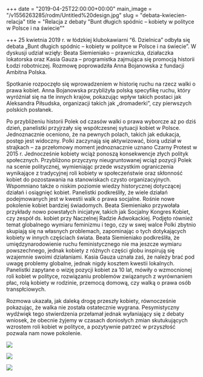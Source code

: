 +++
date = "2019-04-25T22:00:00+00:00"
main_image = "/v1556263285/rodm/Untitled%20design.jpg"
slug = "debata-kwiecien-relacja"
title = "Relacja z debaty \"Bunt długich spódnic – kobiety w polityce w Polsce i na świecie\""

+++
25 kwietnia 2019 r. w łódzkiej klubokawiarni “6. Dzielnica” odbyła się debata „Bunt długich spódnic – kobiety w polityce w Polsce i na świecie”. W dyskusji udział wzięły: Beata Siemieniako – prawniczka, działaczka lokatorska oraz Kasia Gauza – programistka zajmująca się promocją historii Łodzi robotniczej. Rozmowę poprowadziła Anna Bojanowska z fundacji Ambitna Polska.

Spotkanie rozpoczęło się wprowadzeniem w historię ruchu na rzecz walki o prawa kobiet. Anna Bojanowska przybliżyła polską specyfikę ruchu, który wyróżniał się na tle innych krajów, pokazując wpływ takich postaci jak Aleksandra Piłsudska, organizacji takich jak „dromaderki”, czy pierwszych polskich posłanek.

Po przybliżeniu historii Polek od czasów walki o prawa wyborcze aż po dziś dzień, panelistki przyjrzały się współczesnej sytuacji kobiet w Polsce. Jednoznacznie oceniono, że na pewnych polach, takich jak edukacja, postęp jest widoczny. Polki zaczynają się aktywizować, biorą udział w strajkach – za przełomowy moment jednoznacznie uznano Czarny Protest w 2015 r. Jednocześnie kobiety wciąż ponoszą konsekwencje złych polityk społecznych. Przybliżono przyczyny nieugruntowanej wciąż pozycji Polek na scenie politycznej, wymieniając przede wszystkim ograniczenia wynikające z tradycyjnej roli kobiety w społeczeństwie oraz skłonność kobiet do pozostawania na stanowiskach czysto organizacyjnych. Wspomniano także o niskim poziomie wiedzy historycznej dotyczącej działań i osiągnięć kobiet. Panelistki podkreśliły, że wiele działań podejmowanych jest w kwestii walk o prawa socjalne. Rośnie nowe pokolenie kobiet bardziej świadomych. Beata Siemieniako przywołała przykłady nowo powstałych inicjatyw, takich jak Socjalny Kongres Kobiet, czy zespół ds. kobiet przy Naczelnej Radzie Adwokackiej. Podjęto również temat globalnego wymiaru feminizmu i tego, czy w swej walce Polki zbytnio skupiają się na własnych problemach, zapominając o tych dotykających kobiety w innych częściach świata. Beata Siemieniako podkreśliła, że umiędzynarodowienie ruchu feministycznego nie ma jeszcze wymiaru powszechnego, jednak kobiety z różnych części globu inspirują się wzajemnie swoimi działaniami. Kasia Gauza uznała zaś, że należy brać pod uwagę problemy globalne, jednak nigdy kosztem kwestii lokalnych. Panelistki zapytane o wizję pozycji kobiet za 10 lat, mówiły o wzmocnionej roli kobiet w polityce, rozwiązaniu problemów związanych z wyrównaniem płac, rolą kobiety w rodzinie, przemocą domową, czy walką o prawa osób transpłciowych.

Rozmowa ukazała, jak daleką drogę przeszły kobiety, równocześnie pokazując, że walka nie została ostatecznie wygrana. Pesymistyczny wydźwięk tego stwierdzenia przełamał jednak wyłaniający się z debaty wniosek, że obecnie żyjemy w czasach doniosłych zmian skutukujących wzrostem roli kobiet w polityce, a pozytywnie patrzeć w przyszłość pozwala nam nowe pokolenie.

![](https://res.cloudinary.com/inspro/image/upload/v1556263538/rodm/IMG_4949.jpg)

![](https://res.cloudinary.com/inspro/image/upload/v1556263555/rodm/IMG_4941.jpg)

![](https://res.cloudinary.com/inspro/image/upload/v1556263568/rodm/IMG_4958.jpg)